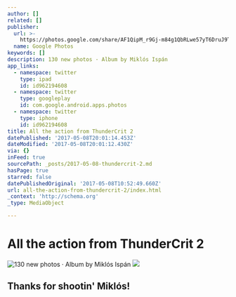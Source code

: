 ```yaml
---
author: []
related: []
publisher:
  url: >-
    https://photos.google.com/share/AF1QipM_r9Gj-m84g1QbRLwe57yT6DruJ9TlZvSbOi6ptnKxlfG7_mGawWXN7uoUfp7PAA?key=ckZCd3c5R0x3TEJXc3pGNS0ySDRZeVZvZm9VOFJR
  name: Google Photos
keywords: []
description: 130 new photos · Album by Miklós Ispán
app_links:
  - namespace: twitter
    type: ipad
    id: id962194608
  - namespace: twitter
    type: googleplay
    id: com.google.android.apps.photos
  - namespace: twitter
    type: iphone
    id: id962194608
title: All the action from ThunderCrit 2
datePublished: '2017-05-08T20:01:14.453Z'
dateModified: '2017-05-08T20:01:12.430Z'
via: {}
inFeed: true
sourcePath: _posts/2017-05-08-thundercrit-2.md
hasPage: true
starred: false
datePublishedOriginal: '2017-05-08T10:52:49.660Z'
url: all-the-action-from-thundercrit-2/index.html
_context: 'http://schema.org'
_type: MediaObject

---
```

# All the action from ThunderCrit 2
![130 new photos · Album by Miklós Ispán](https://the-grid-user-content.s3-us-west-2.amazonaws.com/91b6ce4d-c0aa-4097-ba4f-f4d403db0ba9.jpg)
![](https://the-grid-user-content.s3-us-west-2.amazonaws.com/d6436e81-54a4-4531-b598-de4f1185e76a.jpg)

## Thanks for shootin' Miklós!